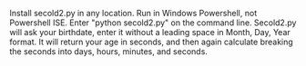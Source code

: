 Install secold2.py in any location.
Run in Windows Powershell, not Powershell ISE.
Enter "python secold2.py" on the command line.
Secold2.py will ask your birthdate, enter it without a leading space in Month, Day, Year format.
It will return your age in seconds, and then again calculate breaking the seconds into days, hours, minutes, and seconds.
